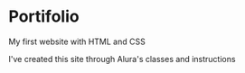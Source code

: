 # Portifolio
My first website with HTML and CSS

I've created this site through Alura's classes and instructions
